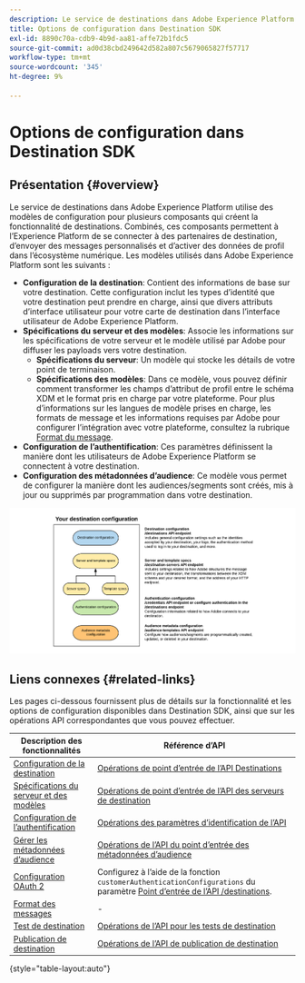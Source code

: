```yaml
---
description: Le service de destinations dans Adobe Experience Platform utilise des modèles de configuration pour plusieurs composants qui créent la fonctionnalité de destinations. Combinés, ces composants permettent à l’Experience Platform de se connecter à des partenaires de destination, d’envoyer des messages personnalisés et d’activer des données de profil dans l’écosystème numérique.
title: Options de configuration dans Destination SDK
exl-id: 8890c70a-cdb9-4b9d-aa81-affe72b1fdc5
source-git-commit: ad0d38cbd249642d582a807c5679065827f57717
workflow-type: tm+mt
source-wordcount: '345'
ht-degree: 9%

---
```


# Options de configuration dans Destination SDK

## Présentation {#overview}

Le service de destinations dans Adobe Experience Platform utilise des modèles de configuration pour plusieurs composants qui créent la fonctionnalité de destinations. Combinés, ces composants permettent à l’Experience Platform de se connecter à des partenaires de destination, d’envoyer des messages personnalisés et d’activer des données de profil dans l’écosystème numérique. Les modèles utilisés dans Adobe Experience Platform sont les suivants :

* **Configuration de la destination**: Contient des informations de base sur votre destination. Cette configuration inclut les types d’identité que votre destination peut prendre en charge, ainsi que divers attributs d’interface utilisateur pour votre carte de destination dans l’interface utilisateur de Adobe Experience Platform.
* **Spécifications du serveur et des modèles**: Associe les informations sur les spécifications de votre serveur et le modèle utilisé par Adobe pour diffuser les payloads vers votre destination.
   * **Spécifications du serveur**: Un modèle qui stocke les détails de votre point de terminaison.
   * **Spécifications des modèles**: Dans ce modèle, vous pouvez définir comment transformer les champs d’attribut de profil entre le schéma XDM et le format pris en charge par votre plateforme. Pour plus d’informations sur les langues de modèle prises en charge, les formats de message et les informations requises par Adobe pour configurer l’intégration avec votre plateforme, consultez la rubrique [Format du message](./message-format.md).
* **Configuration de l’authentification**: Ces paramètres définissent la manière dont les utilisateurs de Adobe Experience Platform se connectent à votre destination.
* **Configuration des métadonnées d’audience**: Ce modèle vous permet de configurer la manière dont les audiences/segments sont créés, mis à jour ou supprimés par programmation dans votre destination.

![Modèles et configurations de Destination SDK](./assets/self-service-configuration.png)

## Liens connexes {#related-links}

Les pages ci-dessous fournissent plus de détails sur la fonctionnalité et les options de configuration disponibles dans Destination SDK, ainsi que sur les opérations API correspondantes que vous pouvez effectuer.

| Description des fonctionnalités | Référence d’API |
|--- |--- |
| [Configuration de la destination](./destination-configuration.md) | [Opérations de point d’entrée de l’API Destinations](./destination-configuration-api.md) |
| [Spécifications du serveur et des modèles](./server-and-template-configuration.md) | [Opérations de point d’entrée de l’API des serveurs de destination](./destination-server-api.md) |
| [Configuration de l’authentification](./authentication-configuration.md) | [Opérations des paramètres d’identification de l’API](./credentials-configuration-api.md) |
| [Gérer les métadonnées d’audience](./audience-metadata-management.md) | [Opérations de l’API du point d’entrée des métadonnées d’audience](./audience-metadata-api.md) |
| [Configuration OAuth 2](./oauth2-authentication.md) | Configurez à l’aide de la fonction `customerAuthenticationConfigurations` du paramètre [Point d’entrée de l’API /destinations](./destination-configuration-api.md). |
| [Format des messages](./message-format.md) | - |
| [Test de destination](./test-destination.md) | [Opérations de l’API pour les tests de destination](./destination-testing-api.md) |
| [Publication de destination](./configure-destination-instructions.md#publish-destination) | [Opérations de l’API de publication de destination](./destination-publish-api.md) |

{style=&quot;table-layout:auto&quot;}
